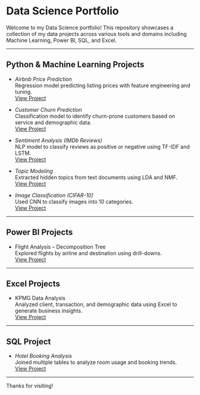 # Data Science Portfolio

Welcome to my Data Science portfolio! This repository showcases a collection of my data projects across various tools and domains including Machine Learning, Power BI, SQL, and Excel.

---

## Python & Machine Learning Projects

- *Airbnb Price Prediction*  
  Regression model predicting listing prices with feature engineering and tuning.  
  [View Project](./Airbnb_Price_Prediction)

- *Customer Churn Prediction*  
  Classification model to identify churn-prone customers based on service and demographic data.  
  [View Project](./Customer_Churn_Prediction)

- *Sentiment Analysis (IMDb Reviews)*  
  NLP model to classify reviews as positive or negative using TF-IDF and LSTM.  
  [View Project](./Sentiment_Analysis)

- *Topic Modeling*  
  Extracted hidden topics from text documents using LDA and NMF.  
  [View Project](./Topic_Modeling)

- *Image Classification (CIFAR-10)*  
  Used CNN to classify images into 10 categories.  
  [View Project](./Image_Classification)

---

## Power BI Projects

- Flight Analysis – Decomposition Tree  
  Explored flights by airline and destination using drill-downs.  
  [View Project](./PowerBI/Flight_Analysis)
---

## Excel Projects

- KPMG Data Analysis  
  Analyzed client, transaction, and demographic data using Excel to generate business insights.  
  [View Project](./Excel/KPMG_Data_Analysis)
---

## SQL Project

- *Hotel Booking Analysis*  
  Joined multiple tables to analyze room usage and booking trends.  
  [View Project](./SQL/Hotel_Booking_Analysis)

---

Thanks for visiting!

